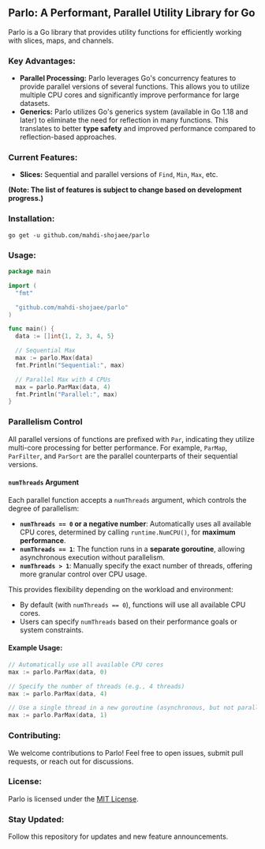 ## Parlo: A Performant, Parallel Utility Library for Go

Parlo is a Go library that provides utility functions for efficiently working with slices, maps, and channels.

### Key Advantages:

* **Parallel Processing:** Parlo leverages Go's concurrency features to provide parallel versions of several functions. This allows you to utilize multiple CPU cores and significantly improve performance for large datasets.
* **Generics:** Parlo utilizes Go's generics system (available in Go 1.18 and later) to eliminate the need for reflection in many functions. This translates to better **type safety** and improved performance compared to reflection-based approaches.

### Current Features:

* **Slices:** Sequential and parallel versions of `Find`, `Min`, `Max`, etc.

**(Note: The list of features is subject to change based on development progress.)**

### Installation:

```
go get -u github.com/mahdi-shojaee/parlo
```

### Usage:

```Go
package main

import (
  "fmt"

  "github.com/mahdi-shojaee/parlo"
)

func main() {
  data := []int{1, 2, 3, 4, 5}

  // Sequential Max
  max := parlo.Max(data)
  fmt.Println("Sequential:", max)

  // Parallel Max with 4 CPUs
  max = parlo.ParMax(data, 4)
  fmt.Println("Parallel:", max)
}
```
### Parallelism Control

All parallel versions of functions are prefixed with `Par`, indicating they utilize multi-core processing for better performance. For example, `ParMap`, `ParFilter`, and `ParSort` are the parallel counterparts of their sequential versions.

#### `numThreads` Argument

Each parallel function accepts a `numThreads` argument, which controls the degree of parallelism:

- **`numThreads == 0` or a negative number**: Automatically uses all available CPU cores, determined by calling `runtime.NumCPU()`, for **maximum performance**.
- **`numThreads == 1`**: The function runs in a **separate goroutine**, allowing asynchronous execution without parallelism.
- **`numThreads > 1`**: Manually specify the exact number of threads, offering more granular control over CPU usage.

This provides flexibility depending on the workload and environment:
- By default (with `numThreads == 0`), functions will use all available CPU cores.
- Users can specify `numThreads` based on their performance goals or system constraints.

#### Example Usage:

```go
// Automatically use all available CPU cores
max := parlo.ParMax(data, 0)

// Specify the number of threads (e.g., 4 threads)
max := parlo.ParMax(data, 4)

// Use a single thread in a new goroutine (asynchronous, but not parallel)
max := parlo.ParMax(data, 1)
```

### Contributing:

We welcome contributions to Parlo! Feel free to open issues, submit pull requests, or reach out for discussions.

### License:

Parlo is licensed under the [MIT License](https://opensource.org/licenses/MIT).

### Stay Updated:

Follow this repository for updates and new feature announcements.

